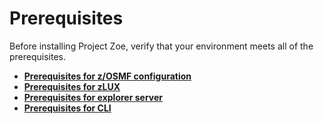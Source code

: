 # Prerequisites

Before installing Project Zoe, verify that your environment meets all of the prerequisites.

-   **[Prerequisites for z/OSMF configuration](../topics/prezosmf.md)**  
-   **[Prerequisites for zLUX](../topics/premvd.md)**  
-   **[Prerequisites for explorer server](../topics/preatlas.md)**  
-   **[Prerequisites for CLI](../topics/precli.md)**  

